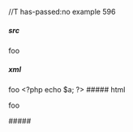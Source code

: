 //T has-passed:no
example 596
##### src
foo <?php echo $a; ?>
##### xml
<?xml version="1.0" encoding="UTF-8"?>
<!DOCTYPE document SYSTEM "CommonMark.dtd">
<document xmlns="http://commonmark.org/xml/1.0">
  <paragraph>
    <text>foo </text>
    <html_inline>&lt;?php echo $a; ?&gt;</html_inline>
  </paragraph>
</document>
##### html
<p>foo <?php echo $a; ?></p>
#####
